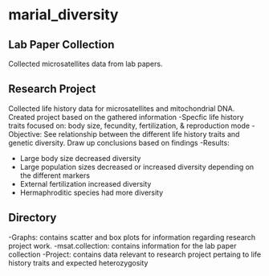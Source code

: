 # marial_diversity

## Lab Paper Collection

Collected microsatellites data from lab papers.

## Research Project

Collected life history data for microsatellites and mitochondrial DNA. Created project based on the gathered information
-Specfic life history traits focused on: body size, fecundity, fertilization, & reproduction mode
-Objective: See relationship between the different life history traits and genetic diversity. Draw up conclusions based on findings
-Results: 
* Large body size decreased diversity
* Large population sizes decreased or increased diversity depending on the different markers
* External fertilization increased diversity
* Hermaphroditic species had more diversity


## Directory

-Graphs: contains scatter and box plots for information regarding research project work.
-msat.collection: contains information for the lab paper collection
-Project: contains data relevant to research project pertaing to life history traits and expected heterozygosity
